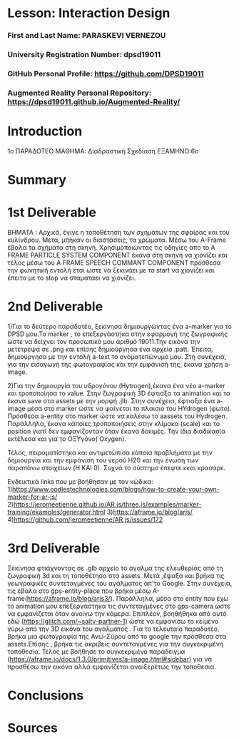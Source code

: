 # Lesson: Interaction Design

### First and Last Name: PARASKEVI VERNEZOU
### University Registration Number: dpsd19011
### GitHub Personal Profile: https://github.com/DPSD19011
### Augmented Reality Personal Repository: https://dpsd19011.github.io/Augmented-Reality/

# Introduction

1o ΠΑΡΑΔΟΤΕΟ
ΜΑΘΗΜΑ: Διαδραστική Σχεδίαση
ΕΞΑΜΗΝΟ:6o



# Summary


# 1st Deliverable
ΒΗΜΑΤΑ :
Αρχικά, έγινε η τοποθέτηση των σχημάτων της σφαίρας και του κυλίνδρου. Μετά, μπήκαν οι διαστάσεις, τα χρώματα. Μέσω του A-Frame έβαλα τα σχήματα στη σκηνή.
Χρησιμοποιώντας τις οδηγίες απο το A FRAME PARTICLE SYSTEM COMPONENT έκανα στη σκηνή να χιονίζει και τέλος μέσω του  A FRAME SPEECH COMMANT COMPONENT πρόσθεσα την φωνητική εντολή ετσι ωστε να ξεκινάει με το start να χιονίζει και  έπειτα με το stop να σταματάει να χιονίζει.



# 2nd Deliverable

1)Για το δεύτερο παραδοτέο, ξεκίνησα δημιουργώντας ένα a-marker για το DPSD μου.Το marker , το επεξεργάστηκα στην εφαρμογή της ζωγραφικής ώστε να δείχνει τον προσωπικό μου αριθμό 19011.Την εικόνα την μετέτρεψα σε .png και επίσης δημιούργησα ένα αρχείο .patt. Έπειτα, δημιούργησα με την εντολή a-text το ονοματεπώνυμό μου. Στη συνέχεια, για την εισαγωγή της φωτογραφίας και την εμφάνισή της, έκανα χρήση a-image.

2)Για την δημιουργία του υδρογόνου (Hytrogen),έκανα ένα νέο a-marker και τροποποίησα το value. Στην ζωγραφική 3D έφτιαξα τα animation και τα έκανα save στα assets με την μορφή .jlb. Στην συνέχεια, έφτιαξα ένα a-image μέσα στο marker ώστε να φαίνεται το πλαισιο του HYdrogen (φωτο). Πρόσθεσα a-entity στο marker ώστε να καλέσω το  aassets του Hydrogen. Παράλληλα, έκανα κάποιες τροποποιήσεις στην κλίμακα (scale) και το position γιατί δεν εμφανίζονταν όταν έκανα δοκιμές.
Την ίδια διαδικασία εκτέλεσα και για το ΟΞΥγόνο( Oxygen).

Τέλος, πειραματίστηκα και αντιμετώπισα κάποια προβλήματα με την δημιουργία και την εμφάνιση του νερού H20 και την ένωση των παραπάνω στοιχειων (H ΚΑΙ 0). 
Συχνά το σύστημσ έπεφτε κκαι κρασαρε.

Ενδεικτικά links που με βοήθησαν με τον κώδικα:
1)https://www.oodlestechnologies.com/blogs/how-to-create-your-own-marker-for-ar-js/
2)https://jeromeetienne.github.io/AR.js/three.js/examples/marker-training/examples/generator.html
3)https://aframe.io/blog/arjs/
4)https://github.com/jeromeetienne/AR.js/issues/172





# 3rd Deliverable 

Ξεκίνησα φτιάχνοντας σε .glb αρχείο το άγαλμα της ελευθερίας από τη ζωγραφική 3d και τη τοποθέτησα στα assets. Μετά ,έψαξα και βρήκα τις γεωγραφικές συντεταγμένες του αγάλματος απ'το Google. Στην συνέχεια, τις έβαλα στο gps-entity-place που βρήκα μέσω A-frame(https://aframe.io/blog/arjs3/). Παράλληλα, μέσα στο entity που έχω το animation μου επεξεργάστηκα τις συντεταγμένες στο gps-camera ώστε να εμφανίζεται όταν ανοίγω την κάμερα. Επιπλέον, βοηθήθηκα από  αυτό εδώ (https://glitch.com/~salty-partner-1) ώστε να εμφανίσω το κείμενο γύρω από την 3D εικόνα του αγάλματος .
Για το τελευταίο παραδοτέο, βρήκα μια φωτογραφία της Ανω-Σύρου από το google την πρόσθεσα στα assets.Επίσης , βρήκα τις ακριβείς συντεταγμένες για την συγκεκριμένη τοποθεσία. Τέλος με βοήθησε το συγκεκριμένο παράδειγμα (https://aframe.io/docs/1.3.0/primitives/a-image.html#sidebar) για να προσθέσω την εικόνα αλλά εμφανίζεται αναιξερέτως την τοποθεσια.



# Conclusions


# Sources

